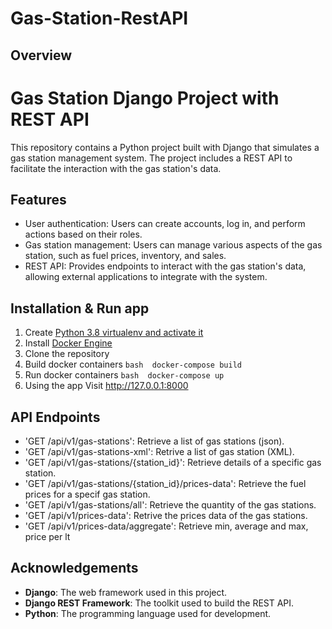 # Gas-Station-RestAPI

## Overview

# <font >Gas Station Django Project with REST API</font>

This repository contains a Python project built with Django that simulates a gas station management system. 
The project includes a REST API to facilitate the interaction with the gas station's data.

## Features

* User authentication: Users can create accounts, log in, and perform actions based on their roles.
* Gas station management: Users can manage various aspects of the gas station, such as fuel prices, inventory, and sales.
* REST API: Provides endpoints to interact with the gas station's data, allowing external applications to integrate with the system.

## Installation & Run app

1. Create [Python 3.8 virtualenv and activate it](https://docs.python.org/3/library/venv.html)
3. Install [Docker Engine](https://docs.docker.com/engine/install/)
4. Clone the repository
5. Build docker containers 
```bash  docker-compose build```
7. Run docker containers
```bash  docker-compose up```
9. Using the app 
  Visit http://127.0.0.1:8000

## API Endpoints
- 'GET /api/v1/gas-stations': Retrieve a list of gas stations (json).
- 'GET /api/v1/gas-stations-xml': Retrive a list of gas station (XML).
- 'GET /api/v1/gas-stations/{station_id}': Retrieve details of a specific gas station.
- 'GET /api/v1/gas-stations/{station_id}/prices-data': Retrieve the fuel prices for a specif gas station.
- 'GET /api/v1/gas-stations/all': Retrieve the quantity of the gas stations.
- 'GET /api/v1/prices-data': Retrive the prices data of the gas stations.
- 'GET /api/v1/prices-data/aggregate': Retrieve min, average and max, price per lt

## Acknowledgements
- **Django**: The web framework used in this project.
- **Django REST Framework**: The toolkit used to build the REST API.
- **Python**: The programming language used for development.

